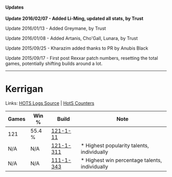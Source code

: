 #### Updates
**Update 2016/02/07 - Added Li-Ming, updated all stats, by Trust**

Update 2016/01/13 - Added Greymane, by Trust

Update 2016/01/08 - Added Artanis, Cho'Gall, Lunara, by Trust

Update 2015/09/25 - Kharazim added thanks to PR by Anubis Black

Update 2015/09/17 - First post Rexxar patch numbers, resetting the total games, potentially shifting builds around a lot.

***

# Kerrigan

Links: [HOTS Logs Source](https://www.hotslogs.com/Sitewide/HeroDetails?Hero=Kerrigan) | [HotS Counters](http://hotscounters.com/#/hero/Kerrigan)

Games  | Win %  | Build     | Note
-----  | -----  | -----     | ----
121    | 55.4 % | [121-1-11](http://www.heroesfire.com/hots/talent-calculator/kerrigan#4HjN) | 
N/A    | N/A    | [121-1-311](http://www.heroesfire.com/hots/talent-calculator/kerrigan#gn8l) | * Highest popularity talents, individually
N/A    | N/A    | [111-1-343](http://www.heroesfire.com/hots/talent-calculator/kerrigan#gOkl) | * Highest win percentage talents, individually
